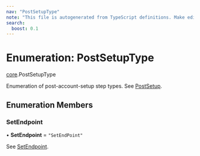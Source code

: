 ```yaml
---
nav: "PostSetupType"
note: "This file is autogenerated from TypeScript definitions. Make edits to the comments in the TypeScript file and then run `make docs` to regenerate this file."
search:
  boost: 0.1
---
```

# Enumeration: PostSetupType

[core](../modules/core.md).PostSetupType

Enumeration of post-account-setup step types. See [PostSetup](../types/core.PostSetup.md).

## Enumeration Members

### SetEndpoint

• **SetEndpoint** = ``"SetEndPoint"``

See [SetEndpoint](../interfaces/core.SetEndpoint.md).
